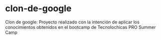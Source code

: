 # clon-de-google
Clon de google: Proyecto realizado con la intención de aplicar los conocimientos obtenidos en el bootcamp de Tecnolochicas PRO Summer Camp
